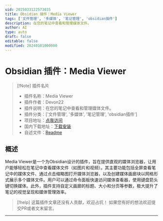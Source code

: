 ```yaml
---
uid: 2025033122573035
title: Obsidian 插件：Media Viewer
tags: ['文件管理', '多媒体', '笔记管理', 'obsidian插件']
description: 在您的笔记中查看和管理媒体文件。
author: AI
type: auto
draft: false
editable: false
modified: 20240101000000
---
```


# Obsidian 插件：Media Viewer

> [!Note] 插件名片
> - 插件名称：Media Viewer
> - 插件作者：Devon22
> - 插件说明：在您的笔记中查看和管理媒体文件。
> - 插件分类：['文件管理', '多媒体', '笔记管理', 'obsidian插件']
> - 项目地址：[点我访问](https://github.com/Devon22/obsidian-mediaviewer)
> - 国内下载地址：[下载安装](https://pkmer.cn/products/plugin/pluginMarket/?mediaviewer)
> - 自述文件：[Readme](https://ghproxy.net/https://raw.githubusercontent.com/Devon22/obsidian-mediaviewer/main/README.md)



## 概述

Media Viewer是一个为Obsidian设计的插件，旨在提供直观的媒体浏览器，让用户能够轻松在笔记中查看媒体文件（如图片和视频）。其主要功能包括全屏查看笔记中的媒体文件、通过点击缩略图打开媒体浏览器，以及创建媒体画廊块以网格形式展示多个媒体文件。用户可以通过命令面板快速访问媒体查看器，使用键盘箭头键切换媒体。此外，插件支持自定义画廊的标题、大小和分页等参数，极大提升了笔记的视觉呈现和媒体管理效率。


> [!help] 
> 这篇插件文章还没有人贡献，欢迎占坑！
> 如果您有好的想法欢迎提交PR或者文末留言。
> 

---



